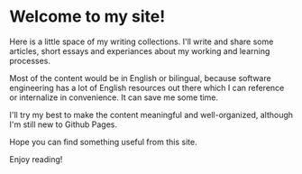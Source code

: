 # Welcome to my site!

Here is a little space of my writing collections. I'll write and share some articles, short essays and experiances about my working and learning processes.

Most of the content would be in English or bilingual, because software engineering has a lot of English resources out there which I can reference or internalize in convenience. It can save me some time.

I'll try my best to make the content meaningful and well-organized, although I'm still new to Github Pages.

Hope you can find something useful from this site.

Enjoy reading!
